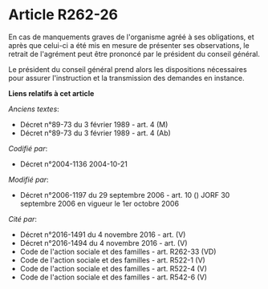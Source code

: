 # Article R262-26

En cas de manquements graves de l'organisme agréé à ses obligations, et après que celui-ci a été mis en mesure de présenter
ses observations, le retrait de l'agrément peut être prononcé par le président du conseil général.

Le président du conseil général prend alors les dispositions nécessaires pour assurer l'instruction et la transmission des
demandes en instance.

**Liens relatifs à cet article**

_Anciens textes_:

  - Décret n°89-73 du 3 février 1989 - art. 4 (M)
  - Décret n°89-73 du 3 février 1989 - art. 4 (Ab)

_Codifié par_:

  - Décret n°2004-1136 2004-10-21

_Modifié par_:

  - Décret n°2006-1197 du 29 septembre 2006 - art. 10 () JORF 30 septembre 2006 en vigueur le 1er octobre 2006

_Cité par_:

  - Décret n°2016-1491 du 4 novembre 2016 - art. (V)
  - Décret n°2016-1494 du 4 novembre 2016 - art. (V)
  - Code de l'action sociale et des familles - art. R262-33 (VD)
  - Code de l'action sociale et des familles - art. R522-1 (V)
  - Code de l'action sociale et des familles - art. R522-4 (V)
  - Code de l'action sociale et des familles - art. R542-6 (V)
